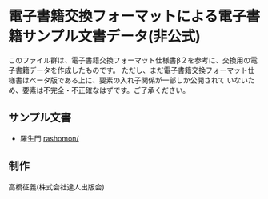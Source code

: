 電子書籍交換フォーマットによる電子書籍サンプル文書データ(非公式)
================================================================

このファイル群は、電子書籍交換フォーマット仕様書β２を参考に、交換用の電子書籍データを作成したものです。
ただし、まだ電子書籍交換フォーマット仕様書はベータ版である上に、要素の入れ子関係が一部しか公開されて
いないため、要素は不完全・不正確なはずです。ご了承ください。

サンプル文書
------------

 * 羅生門 [rashomon/](https://github.com/takahashim/eif-sample/tree/master/rashomon)


制作
----

高橋征義(株式会社達人出版会)
